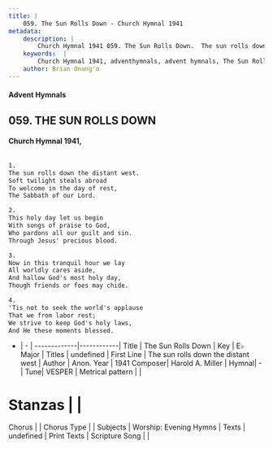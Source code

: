 ```yaml
---
title: |
    059. The Sun Rolls Down - Church Hymnal 1941
metadata:
    description: |
        Church Hymnal 1941 059. The Sun Rolls Down.  The sun rolls down the distant west.  Soft twilight steals abroad  To welcome in the day of rest,  The Sabbath of our Lord.  
    keywords:  |
        Church Hymnal 1941, adventhymnals, advent hymnals, The Sun Rolls Down, The sun rolls down the distant west. 
    author: Brian Onang'o
---
```


#### Advent Hymnals
## 059. THE SUN ROLLS DOWN
####  Church Hymnal 1941,

```txt

1.
The sun rolls down the distant west. 
Soft twilight steals abroad 
To welcome in the day of rest, 
The Sabbath of our Lord. 

2.
This holy day let us begin 
With songs of praise to God, 
Who pardons all our guilt and sin. 
Through Jesus' precious blood. 

3.
Now in this tranquil hour we lay 
All worldly cares aside, 
And hallow God's most holy day, 
Though friends or foes may chide. 

4.
'Tis not to seek the world's applause 
That we from labor rest; 
We strive to keep God's holy laws, 
And He these moments blessed.


```

- |   -  |
-------------|------------|
Title | The Sun Rolls Down |
Key | E♭ Major |
Titles | undefined |
First Line | The sun rolls down the distant west |
Author | Anon.
Year | 1941
Composer| Harold A. Miller |
Hymnal|  - |
Tune| VESPER |
Metrical pattern | |
# Stanzas |  |
Chorus |  |
Chorus Type |  |
Subjects | Worship: Evening Hymns |
Texts | undefined |
Print Texts | 
Scripture Song |  |
    
